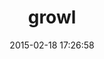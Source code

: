 ---
layout: post
title:  "growl"
repo:   "visionmedia/growl"
date:   2015-02-18 17:26:58
gemurl: http://github.com/visionmedia/growl
---